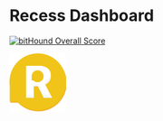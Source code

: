 # Recess Dashboard
[![bitHound Overall Score](https://www.bithound.io/github/alx-andru/recess-dashboard/badges/score.svg)](https://www.bithound.io/github/alx-andru/recess-dashboard)

<img src="https://github.com/alx-andru/recess-dashboard/blob/master/src/assets/recess_logo_bubble.png" width="100px" />
